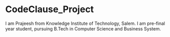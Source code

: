 # CodeClause_Project
I am Prajeesh from Knowledge Institute of Technology, Salem. I am pre-final year student, pursuing B.Tech in Computer Science and Business System.
